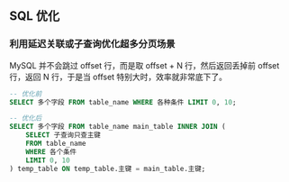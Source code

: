 ## SQL 优化

### 利用延迟关联或子查询优化超多分页场景

MySQL 并不会跳过 offset 行，而是取 offset + N 行，然后返回丢掉前 offset 行，返回 N 行，于是当 offset 特别大时，效率就非常底下了。

```sql
-- 优化前
SELECT 多个字段 FROM table_name WHERE 各种条件 LIMIT 0, 10;

-- 优化后
SELECT 多个字段 FROM table_name main_table INNER JOIN (
	SELECT 子查询只查主键
    FROM table_name
    WHERE 各个条件
    LIMIT 0, 10
) temp_table ON temp_table.主键 = main_table.主键;
```

